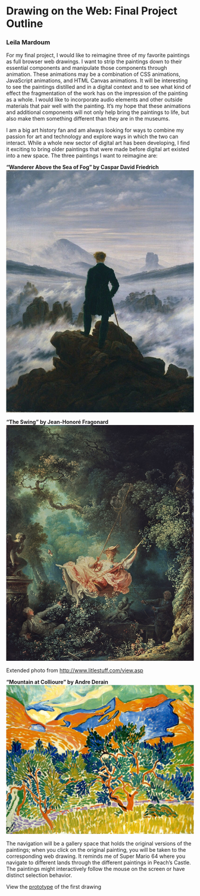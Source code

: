 # Drawing on the Web: Final Project Outline
### Leila Mardoum
For my final project, I would like to reimagine three of my favorite paintings as full browser web drawings. I want to strip the paintings down to their essential components and manipulate those components through animation. These animations may be a combination of CSS animations, JavaScript animations, and HTML Canvas animations. It will be interesting to see the paintings distilled and in a digital context and to see what kind of effect the fragmentation of the work has on the impression of the painting as a whole. I would like to incorporate audio elements and other outside materials that pair well with the painting. It’s my hope that these animations and additional components will not only help bring the paintings to life, but also make them something different than they are in the museums. 

I am a big art history fan and am always looking for ways to combine my passion for art and technology and explore ways in which the two can interact. While a whole new sector of digital art has been developing, I find it exciting to bring older paintings that were made before digital art existed into a new space. The three paintings I want to reimagine are:

__“Wanderer Above the Sea of Fog” by Caspar David Friedrich__
![Wanderer Above the Sea of Fog](./resources/fog.jpeg)

__“The Swing” by Jean-Honoré Fragonard__
![The Swing](./resources/the_swing.jpg)

Extended photo from <http://www.litlestuff.com/view.asp>

__“Mountain at Collioure” by Andre Derain__
![Mountains at Collioure](./resources/mountains_at_collioure.jpg)

The navigation will be a gallery space that holds the original versions of the paintings; when you click on the original painting, you will be taken to the corresponding web drawing. It reminds me of Super Mario 64 where you navigate to different lands through the different paintings in Peach’s Castle. The paintings might interactively follow the mouse on the screen or have distinct selection behavior. 

View the [prototype](prototype.html) of the first drawing
